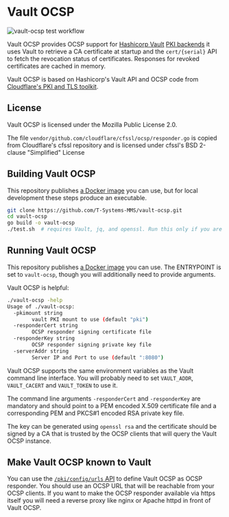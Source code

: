Vault OCSP
==========

![vault-ocsp test workflow](https://github.com/rtasson/vault-ocsp/actions/workflows/test.yml/badge.svg)

Vault OCSP provides OCSP support for
[Hashicorp Vault](https://www.vaultproject.io/)
[PKI backends](https://www.vaultproject.io/docs/secrets/pki/index.html)
it uses Vault to retrieve a CA certificate at startup and the
`cert/{serial}` API to fetch the revocation status of certificates.
Responses for revoked certificates are cached in memory.

Vault OCSP is based on Hashicorp's Vault API and OCSP code from [Cloudflare's PKI and TLS toolkit](https://cfssl.org/).

License
-------

Vault OCSP is licensed under the Mozilla Public License 2.0.

The file `vendor/github.com/cloudflare/cfssl/ocsp/responder.go` is
copied from Cloudflare's cfssl repository and is licensed under cfssl's
BSD 2-clause "Simplified" License

Building Vault OCSP
-------------------

This repository publishes [a Docker image](https://github.com/users/rtasson/packages/container/package/vault-ocsp) you can use, but for local development these steps produce an executable.

```bash
git clone https://github.com/T-Systems-MMS/vault-ocsp.git
cd vault-ocsp
go build -o vault-ocsp
./test.sh  # requires Vault, jq, and openssl. Run this only if you are not already running vault on localhost.
```

Running Vault OCSP
------------------

This repository publishes [a Docker image](https://github.com/users/rtasson/packages/container/package/vault-ocsp) you can use. The ENTRYPOINT is set to `vault-ocsp`, though you will additionally need to provide arguments.

Vault OCSP is helpful:

```bash
./vault-ocsp -help
Usage of ./vault-ocsp:
  -pkimount string
        vault PKI mount to use (default "pki")
  -responderCert string
        OCSP responder signing certificate file
  -responderKey string
        OCSP responder signing private key file
  -serverAddr string
        Server IP and Port to use (default ":8080")
```

Vault OCSP supports the same environment variables as the Vault command
line interface. You will probably need to set `VAULT_ADDR`,
`VAULT_CACERT` and `VAULT_TOKEN` to use it.

The command line arguments `-responderCert` and `-responderKey` are
mandatory and should point to a PEM encoded X.509 certificate file and
a corresponding PEM and PKCS#1 encoded RSA private key file.

The key can be generated using `openssl rsa` and the certificate should
be signed by a CA that is trusted by the OCSP clients that will query
the Vault OCSP instance.

Make Vault OCSP known to Vault
------------------------------

You can use the
[`/pki/config/urls` API](https://www.vaultproject.io/api/secret/pki/index.html#set-urls)
to define Vault OCSP as OCSP responder. You should use an OCSP URL that
will be reachable from your OCSP clients. If you want to make the OCSP
responder available via https itself you will need a reverse proxy like
nginx or Apache httpd in front of Vault OCSP.
